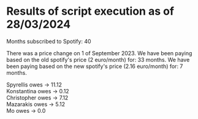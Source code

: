 # Results of script execution as of 28/03/2024

Months subscribed to Spotify: 40 

There was a price change on 1 of September 2023. 
We have been paying based on the old spotify's price (2 euro/month) for: 33 months.
We have been paying based on the new spotify's price (2.16 euro/month) for: 7 months.

Spyrellis  owes -> 11.12 <br>
Konstantina  owes -> 0.12 <br>
Christopher  owes -> 7.12 <br>
Mazarakis  owes -> 5.12 <br>
Mo  owes -> 0.0 <br>
